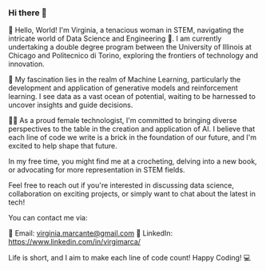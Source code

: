 ### Hi there 👋
👋 Hello, World! I'm Virginia, a tenacious woman in STEM, navigating the intricate world of Data Science and Engineering 🚀. I am currently undertaking a double degree program between the University of Illinois at Chicago and Politecnico di Torino, exploring the frontiers of technology and innovation.

🧠 My fascination lies in the realm of Machine Learning, particularly the development and application of generative models and reinforcement learning. I see data as a vast ocean of potential, waiting to be harnessed to uncover insights and guide decisions.

👩‍💻 As a proud female technologist, I'm committed to bringing diverse perspectives to the table in the creation and application of AI. I believe that each line of code we write is a brick in the foundation of our future, and I'm excited to help shape that future.

In my free time, you might find me at a crocheting, delving into a new book, or advocating for more representation in STEM fields.

Feel free to reach out if you're interested in discussing data science, collaboration on exciting projects, or simply want to chat about the latest in tech!

You can contact me via:

📧 Email: virginia.marcante@gmail.com
💼 LinkedIn: https://www.linkedin.com/in/virgimarca/

Life is short, and I aim to make each line of code count! Happy Coding! 💻
<!--
**virgimarca/virgimarca** is a ✨ _special_ ✨ repository because its `README.md` (this file) appears on your GitHub profile.

Here are some ideas to get you started:

- 🔭 I’m currently working on ...
- 🌱 I’m currently learning ...
- 👯 I’m looking to collaborate on ...
- 🤔 I’m looking for help with ...
- 💬 Ask me about ...
- 📫 How to reach me: ...
- 😄 Pronouns: ...
- ⚡ Fun fact: ...
-->
